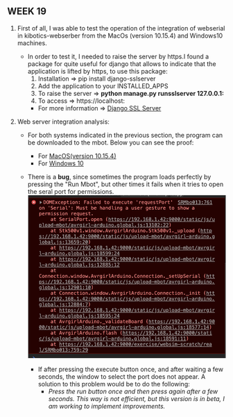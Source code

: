 ## WEEK 19

1. First of all, I was able to test the operation of the integration of webserial in kibotics-webserber from the MacOs (version 10.15.4) and Windows10 machines. 
    - In order to test it, I needed to raise the server by https.I found a package for quite useful for django that allows to indicate that the application is lifted by https, to use this package:   
        1. Installation => pip install django-sslserver   
        2. Add the application to your INSTALLED_APPS   
        3. To raise the server => **python manage.py runsslserver 127.0.0.1:<puerto>**     
        4. To access => https://localhost:<puerto>   
        * For more information => [Django SSL Server]("https://github.com/teddziuba/django-sslserver")   
        
    
2. Web server integration analysis:   
    - For both systems indicated in the previous section, the program can be downloaded to the mbot. Below you can see the proof:   
        * For [MacOS(version 10.15.4)]("https://youtu.be/-R_E3F8jVWE")   
        * For [Windows 10]("https://youtu.be/4Wq4kMRUeIc")
    
    - There is a **bug**, since sometimes the program loads perfectly by pressing the "Run Mbot", but other times it fails when it tries to open the seral port for permissions.   
    ![Log Bug](https://raw.githubusercontent.com/dvalladaresv/TFG_David_Valladares/master/assets/week19/error_upload.png)   
        - If after pressing the execute button once, and after waiting a few seconds, the window to select the port does not appear. A solution to this problem would be to do the following:   
            - *Press the run button once and then press again after a few seconds. This way is not efficient, but this version is in beta, I am working to implement improvements.*   
    
        
    
